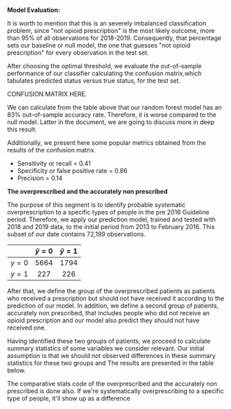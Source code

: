 

**Model Evaluation:** 

It is worth to mention that this is an severely imbalanced classification problem, since "not opioid prescription" is the most likely outcome, more than 95% of all observations for 2018-2019. Consequently, that percentage sets our baseline or null model, the one that guesses "not opioid prescription" for every observation in the test set.

After choosing the optimal threshold, we evaluate the out-of-sample performance of our classifier calculating the confusion matrix,which tabulates predicted status versus true status, for the test set.

CONFUSION MATRIX HERE.

We can calculate from the table above that our random forest model has an 83% out-of-sample accuracy rate. Therefore, it is worse compared to the null model. Latter in the document, we are going to discuss more in deep this result.

Additionally, we present here some popular metrics obtained from the results of the confusion matrix. 

* Sensitivity or recall = 0.41
* Specificity or false positive rate = 0.86
* Precision = 0.14

**The overprescribed and the accurately non prescribed**

The purpose of this segment is to identify probable systematic overprescription to a specific types of people in the pre 2016 Guideline period. Therefore, we apply our prediction model, trained and tested with 2018 and 2019 data, to the initial period from 2013 to February 2016. This subset of our date contains 72,199 observations.

|       |$\hat y=0$|$\hat y=1$  |   
| ----- |:------:|:------:| 
|$y=0$	|  5664  |    1794|
|$y=1$  |  227   |   226  |

After that, we define the group of the overprescribed patients as patients who received a prescription but should not have received it according to the prediction of our model. In addition, we define a second group of patients, accurately non prescribed, that includes people who did not receive an opioid prescription and our model also predict they should not have received one.

Having identified these two groups of patients, we proceed to calculate summary statistics of some variables we consider relevant. Our initial assumption is that we should not observed differences in these summary statistics for these two groups and The results are presented in the table below.






The comparative stats code of the overprescribed and the accurately non prescribed is done also. 
If we're systematically overprescribing to a specific type of people, it'll show up as a difference




